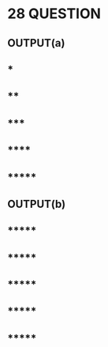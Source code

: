 # 28 QUESTION

## OUTPUT(a)

## \*

## \*\*

## \*\*\*

## \*\*\*\*

## \*\*\*\*\*

## OUTPUT(b)

## \*\*\*\*\*

## \*\*\*\*\*

## \*\*\*\*\*

## \*\*\*\*\*

## \*\*\*\*\*
